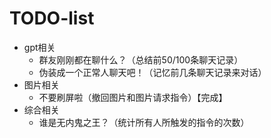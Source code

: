 # TODO-list
* gpt相关
  * 群友刚刚都在聊什么？（总结前50/100条聊天记录）
  * 伪装成一个正常人聊天吧！（记忆前几条聊天记录来对话）
* 图片相关
  * 不要刷屏啦（撤回图片和图片请求指令）【完成】
* 综合相关
  * 谁是无内鬼之王？（统计所有人所触发的指令的次数）